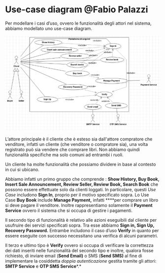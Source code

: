 # Use-case diagram @Fabio Palazzi

Per modellare i casi d’uso, ovvero le funzionalità degli attori nel sistema, abbiamo modellato uno use-case diagram.

![Untitled](assets/Untitled.png)

L’attore principale è il cliente che è esteso sia dall'attore compratore che venditore, infatti un cliente (che venditore o compratore sia), una volta registrato può sia vendere che comprare libri. Non abbiamo quindi funzionalità specifiche ma solo comuni ad entrambi i ruoli.

Un cliente ha molte funzionalità che possiamo dividere in base al contesto in cui si ubicano.

Abbiamo infatti un primo gruppo che comprende : **Show History, Buy Book, Insert Sale Announcement, Review Seller, Review Book, Search Book** che possono essere effettuate solo da clienti loggati. In particolare, questi *Use Case* includono **Sign In**, proprio per il motivo specificato sopra. Lo Use Case **Buy Book** include **Manage Payment,** infatti ****per comprare un libro si deve pagare il venditore. Inoltre rappresentiamo solamente il **Payment Service** ovvero il sistema che si occupa di gestire i pagamenti.

Il secondo tipo di funzionalità è relativo alle azioni eseguibili dal cliente per usufruire dei servizi specificati sopra. Tra esse abbiamo **Sign in, Sign Up, Recovery Password.** Entrambe includono il caso d’uso **Verify** in quanto per essere eseguite con successo necessitano una verifica di alcuni parametri.

Il terzo e ultimo tipo è **Verify** ovvero si occupa di verificare la correttezza dei dati inseriti nelle funzionalità del secondo tipo e inoltre, qualora fosse richiesto, di inviare email (**Send Email)** o SMS (**Send SMS)** al fine di implementare la cosiddetta *doppia autenticazione* gestita tramite gli attori: **SMTP Service**  e **OTP SMS Service***.*
